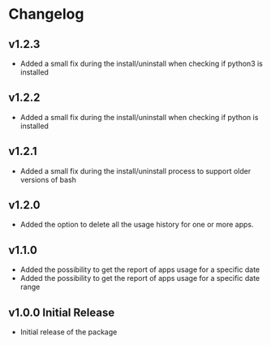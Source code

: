 # Changelog

## v1.2.3
- Added a small fix during the install/uninstall when checking if python3 is installed

## v1.2.2
- Added a small fix during the install/uninstall when checking if python is installed

## v1.2.1
- Added a small fix during the install/uninstall process to support older versions of bash

## v1.2.0
- Added the option to delete all the usage history for one or more apps. 

## v1.1.0 
- Added the possibility to get the report of apps usage for a specific date
- Added the possibility to get the report of apps usage for a specific date range

## v1.0.0 Initial Release
- Initial release of the package
